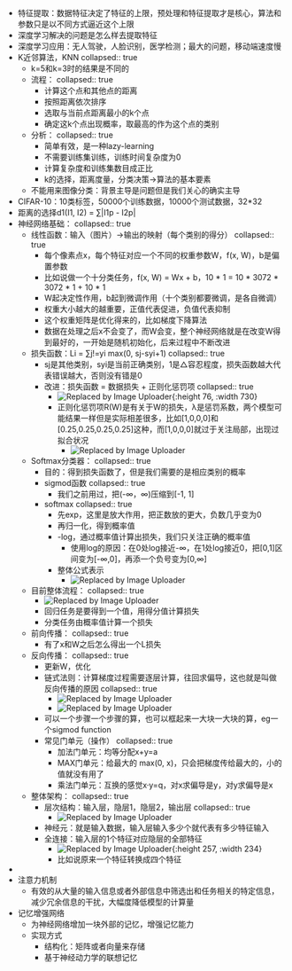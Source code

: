 - 特征提取：数据特征决定了特征的上限，预处理和特征提取才是核心，算法和参数只是以不同方式逼近这个上限
- 深度学习解决的问题是怎么样去提取特征
- 深度学习应用：无人驾驶，人脸识别，医学检测；最大的问题，移动端速度慢
- K近邻算法，KNN
  collapsed:: true
	- k=5和k=3时的结果是不同的
	- 流程：
	  collapsed:: true
		- 计算这个点和其他点的距离
		- 按照距离依次排序
		- 选取与当前点距离最小的k个点
		- 确定这k个点出现概率，取最高的作为这个点的类别
	- 分析：
	  collapsed:: true
		- 简单有效，是一种lazy-learning
		- 不需要训练集训练，训练时间复杂度为0
		- 计算复杂度和训练集数目成正比
		- k的选择，距离度量，分类决策->算法的基本要素
	- 不能用来图像分类：背景主导是问题但是我们关心的确实主导
- CIFAR-10：10类标签，50000个训练数据，10000个测试数据，32*32
- 距离的选择d1(I1, I2) = ∑|I1p - I2p|
- 神经网络基础：
  collapsed:: true
	- 线性函数：输入（图片）->输出的映射（每个类别的得分）
	  collapsed:: true
		- 每个像素点x，每个特征对应一个不同的权重参数W，f(x, W)，b是偏置参数
		- 比如说做一个十分类任务，f(x, W) = Wx + b，10 * 1 = 10 * 3072 * 3072 * 1 + 10 * 1
		- W起决定性作用，b起到微调作用（十个类别都要微调，是各自微调）
		- 权重大小越大的越重要，正值代表促进，负值代表抑制
		- 这个权重矩阵是优化得来的，比如梯度下降算法
		- 数据在处理之后x不会变了，而W会变，整个神经网络就是在改变W得到最好的，一开始是随机初始化，后来过程中不断改进
	- 损失函数：Li = ∑j!=yi max(0, sj-syi+1)
	  collapsed:: true
		- sj是其他类别，syi是当前正确类别，1是△容忍程度，损失函数越大代表错误越大，否则没有错是0
		- 改进：损失函数 = 数据损失 + 正则化惩罚项
		  collapsed:: true
			- ![Replaced by Image Uploader](https://raw.githubusercontent.com/qugushihua/blog-images/master/202403101622220.png){:height 76, :width 730}
			- 正则化惩罚项R(W)是有关于W的损失，λ是惩罚系数，两个模型可能结果一样但是实际相差很多，比如[1,0,0,0]和[0.25,0.25,0.25,0.25]这种，而[1,0,0,0]就过于关注局部，出现过拟合状况
				- ![Replaced by Image Uploader](https://raw.githubusercontent.com/qugushihua/blog-images/master/202403101627535.png)
	- Softmax分类器：
	  collapsed:: true
		- 目的：得到损失函数了，但是我们需要的是相应类别的概率
		- sigmod函数
		  collapsed:: true
			- 我们之前用过，把(-∞，∞)压缩到[-1, 1]
		- softmax
		  collapsed:: true
			- 先exp，这里是放大作用，把正数放的更大，负数几乎变为0
			- 再归一化，得到概率值
			- -log，通过概率值计算出损失，我们只关注正确的概率值
				- 使用log的原因：在0处log接近-∞，在1处log接近0，把[0,1]区间变为[-∞,0]，再添一个负号变为[0,∞]
			- 整体公式表示
				- ![Replaced by Image Uploader](https://raw.githubusercontent.com/qugushihua/blog-images/master/202403101720032.png)
	- 目前整体流程：
	  collapsed:: true
		- ![Replaced by Image Uploader](https://raw.githubusercontent.com/qugushihua/blog-images/master/202403101721873.png)
		- 回归任务是要得到一个值，用得分值计算损失
		- 分类任务由概率值计算一个损失
	- 前向传播：
	  collapsed:: true
		- 有了x和W之后怎么得出一个L损失
	- 反向传播：
	  collapsed:: true
		- 更新W，优化
		- 链式法则：计算梯度过程需要逐层计算，往回求偏导，这也就是叫做反向传播的原因
		  collapsed:: true
			- ![Replaced by Image Uploader](https://raw.githubusercontent.com/qugushihua/blog-images/master/202403101729848.png)
			- ![Replaced by Image Uploader](https://raw.githubusercontent.com/qugushihua/blog-images/master/202403101731567.png)
		- 可以一个步骤一个步骤的算，也可以框起来一大块一大块的算，eg一个sigmod function
		- 常见门单元（操作）
		  collapsed:: true
			- 加法门单元：均等分配x+y=a
			- MAX门单元：给最大的 max(0, x)，只会把梯度传给最大的，小的值就没有用了
			- 乘法门单元：互换的感觉x·y=q，对x求偏导是y，对y求偏导是x
	- 整体架构：
	  collapsed:: true
		- 层次结构：输入层，隐层1，隐层2，输出层
		  collapsed:: true
			- ![Replaced by Image Uploader](https://raw.githubusercontent.com/qugushihua/blog-images/master/202403101744981.png)
		- 神经元：就是输入数据，输入层输入多少个就代表有多少特征输入
		- 全连接：输入层的1个特征对应隐层的全部特征
			- ![Replaced by Image Uploader](https://raw.githubusercontent.com/qugushihua/blog-images/master/202403101748391.png){:height 257, :width 234}
			- 比如说原来一个特征转换成四个特征
-
- 注意力机制
	- 有效的从大量的输入信息或者外部信息中筛选出和任务相关的特定信息，减少冗余信息的干扰，大幅度降低模型的计算量
- 记忆增强网络
	- 为神经网络增加一块外部的记忆，增强记忆能力
	- 实现方式
		- 结构化：矩阵或者向量来存储
		- 基于神经动力学的联想记忆
